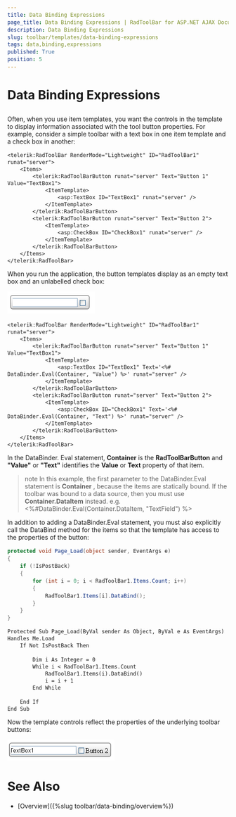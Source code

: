 ```yaml
---
title: Data Binding Expressions
page_title: Data Binding Expressions | RadToolBar for ASP.NET AJAX Documentation
description: Data Binding Expressions
slug: toolbar/templates/data-binding-expressions
tags: data,binding,expressions
published: True
position: 5
---
```


# Data Binding Expressions

## 

Often, when you use item templates, you want the controls in the template to display information associated with the tool button properties. For example, consider a simple toolbar with a text box in one item template and a check box in another:

````ASPNET
<telerik:RadToolBar RenderMode="Lightweight" ID="RadToolBar1" runat="server">
    <Items>
        <telerik:RadToolBarButton runat="server" Text="Button 1" Value="TextBox1">
            <ItemTemplate>
                <asp:TextBox ID="TextBox1" runat="server" />
            </ItemTemplate>
        </telerik:RadToolBarButton>
        <telerik:RadToolBarButton runat="server" Text="Button 2">
            <ItemTemplate>
                <asp:CheckBox ID="CheckBox1" runat="server" />
            </ItemTemplate>
        </telerik:RadToolBarButton>
    </Items>
</telerik:RadToolBar>
````

When you run the application, the button templates display as an empty text box and an unlabelled check box:

![ToolBar Unbound Template](images/toolbar_unboundtemplate.png)

````ASPNET
<telerik:RadToolBar RenderMode="Lightweight" ID="RadToolBar1" runat="server">
    <Items>
        <telerik:RadToolBarButton runat="server" Text="Button 1" Value="TextBox1">
            <ItemTemplate>
                <asp:TextBox ID="TextBox1" Text='<%# DataBinder.Eval(Container, "Value") %>' runat="server" />
            </ItemTemplate>
        </telerik:RadToolBarButton>
        <telerik:RadToolBarButton runat="server" Text="Button 2">
            <ItemTemplate>
                <asp:CheckBox ID="CheckBox1" Text='<%# DataBinder.Eval(Container, "Text") %>' runat="server" />
            </ItemTemplate>
        </telerik:RadToolBarButton>
    </Items>
</telerik:RadToolBar>       
````

In the DataBinder. Eval statement, **Container** is the **RadToolBarButton** and **"Value"** or **"Text"** identifies the **Value** or **Text** property of that item.

>note In this example, the first parameter to the DataBinder.Eval statement is **Container** , because the items are statically bound. If the toolbar was bound to a data source, then you must use **Container.DataItem** instead. e.g.<%#DataBinder.Eval(Container.DataItem, "TextField") %>
>


In addition to adding a DataBinder.Eval statement, you must also explicitly call the DataBind method for the items so that the template has access to the properties of the button:

````C#
protected void Page_Load(object sender, EventArgs e)
{
    if (!IsPostBack)
    {
        for (int i = 0; i < RadToolBar1.Items.Count; i++) 
        { 
            RadToolBar1.Items[i].DataBind(); 
        }
    }
}	
````
````VB.NET
Protected Sub Page_Load(ByVal sender As Object, ByVal e As EventArgs) Handles Me.Load
    If Not IsPostBack Then

        Dim i As Integer = 0
        While i < RadToolBar1.Items.Count
            RadToolBar1.Items(i).DataBind()
            i = i + 1
        End While

    End If
End Sub	
````

Now the template controls reflect the properties of the underlying toolbar buttons:

![ToolBar Bound Template](images/toolbar_boundtemplates.png)

# See Also

 * [Overview]({%slug toolbar/data-binding/overview%})
